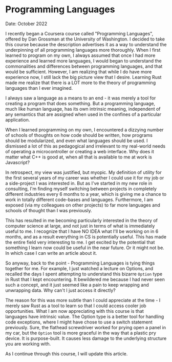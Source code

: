 # Programming Languages

Date: October 2022

I recently began a Coursera course called "Programming Languages", offered by Dan Grossman at the University of Washington. I decided to take this course because the description advertises it as a way to understand the underpinning of all programming languages more thoroughly. When I first learned to program on my own, I always assumed that once I had more experience and learned more languages, I would began to understand the commonalities and differences between programming languages, and that would be sufficient. However, I am realizing that while I do have more experience now, I still lack the big picture view that I desire. Learning Rust made me realize that there is a LOT more to the theory of programming languages than I ever imagined.

I always saw a language as a means to an end - it was merely a tool for creating a program that does something. But a programming language, much like human language, has its own intrinsic meaning, independent of any semantics that are assigned when used in the confines of a particular application.

When I learned programming on my own, I encountered a dizzying number of schools of thoughts on how code should be written, how programs should be modularized, and even what languages should be used. I dismissed a lot of this as pedagogical and irrelevant to my real-world needs of operating a microcontroller or creating a web interface. Why does it matter what C++ is good at, when all that is available to me at work is Javascript?

In retrospect, my view was justified, but myopic. My definition of utility for the first several years of my career was whether I could use it for my job or a side-project I was interested in. But as I've started in my new role in consulting, I'm finding myself switching between projects in completely different industries every 6 months to a year, which is giving me a chance to work in totally different code-bases and languages. Furthermore, I am exposed (via my colleagues on other projects) to far more languages and schools of thought than I was previously.

This has resulted in me becoming particularly interested in the theory of computer science at large, and not just in terms of what is immediately useful to me. I recognize that I have NO IDEA what I'll be working on in 6 months, and as a result everything in CS is potentially useful. This has made the entire field very interesting to me. I get excited by the potential that something I learn now could be useful in the near future. Or it might not be. In which case I can write an article about it.

So anyway, back to the point - Programming Languages is tying things together for me. For example, I just watched a lecture on Options, and recalled the days I spent attempting to understand this bizarre `Option` type in Rust that I kept encountering. It bewildered me because I had never seen such a concept, and it just seemed like a pain to keep wrapping and unwrapping data. Why can't I just access it directly?

The reason for this was more subtle than I could appreciate at the time - I merely saw Rust as a tool to learn so that I could access cooler job opportunities. What I am now appreciating with this course is that languages have intrinsic value. The Option type is a better tool for handling code exceptions, where I might have chose to use a switch statement previously. Sure, the flathead screwdriver worked for prying open a panel in my car, but the `Option` tool is more graceful in the way that a plastic pry device. It is purpose-built. It causes less damage to the underlying structure you are working with.

As I continue through this course, I will update this article.
